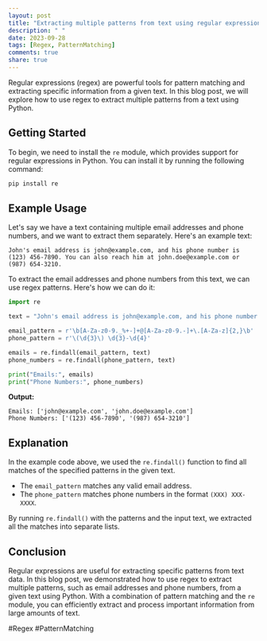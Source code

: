 ```yaml
---
layout: post
title: "Extracting multiple patterns from text using regular expressions"
description: " "
date: 2023-09-28
tags: [Regex, PatternMatching]
comments: true
share: true
---
```


Regular expressions (regex) are powerful tools for pattern matching and extracting specific information from a given text. In this blog post, we will explore how to use regex to extract multiple patterns from a text using Python.

## Getting Started

To begin, we need to install the `re` module, which provides support for regular expressions in Python. You can install it by running the following command:

```python
pip install re
```

## Example Usage

Let's say we have a text containing multiple email addresses and phone numbers, and we want to extract them separately. Here's an example text:

```
John's email address is john@example.com, and his phone number is (123) 456-7890. You can also reach him at john.doe@example.com or (987) 654-3210.
```

To extract the email addresses and phone numbers from this text, we can use regex patterns. Here's how we can do it:

```python
import re

text = "John's email address is john@example.com, and his phone number is (123) 456-7890. You can also reach him at john.doe@example.com or (987) 654-3210."

email_pattern = r'\b[A-Za-z0-9._%+-]+@[A-Za-z0-9.-]+\.[A-Za-z]{2,}\b'
phone_pattern = r'\(\d{3}\) \d{3}-\d{4}'

emails = re.findall(email_pattern, text)
phone_numbers = re.findall(phone_pattern, text)

print("Emails:", emails)
print("Phone Numbers:", phone_numbers)
```

**Output:**

```
Emails: ['john@example.com', 'john.doe@example.com']
Phone Numbers: ['(123) 456-7890', '(987) 654-3210']
```

## Explanation

In the example code above, we used the `re.findall()` function to find all matches of the specified patterns in the given text. 

- The `email_pattern` matches any valid email address. 
- The `phone_pattern` matches phone numbers in the format `(XXX) XXX-XXXX`.

By running `re.findall()` with the patterns and the input text, we extracted all the matches into separate lists.

## Conclusion

Regular expressions are useful for extracting specific patterns from text data. In this blog post, we demonstrated how to use regex to extract multiple patterns, such as email addresses and phone numbers, from a given text using Python. With a combination of pattern matching and the `re` module, you can efficiently extract and process important information from large amounts of text.

#Regex #PatternMatching
